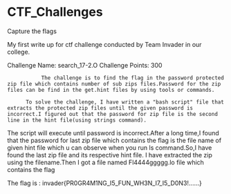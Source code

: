 # CTF_Challenges
Capture the flags

My first write up for ctf challenge conducted by Team Invader in our college.

Challenge Name: search_17-2.O
Challenge Points: 300

               The challenge is to find the flag in the password protected zip file which contains number of sub zips files.Password for the zip files can be find in the get.hint files by using tools or commands.
              
          To solve the challenge, I have written a "bash script" file that extracts the protected zip files until the given password is incorrect.I figured out that the password for zip file is the second line in the hint file(using strings command).
The script will execute until password is incorrect.After a long time,I found that the password for last zip file which contains the flag is the file name of given hint file which u can observe when you run ls command.So,I have found the last zip file and its respective hint file. I have extracted the zip using the filename.Then I got a file named Fl4444ggggg.lo file which contains the flag

The flag is : invader{PR0GR4M1NG_I5_FUN_WH3N_I7_I5_D0N3!......}

